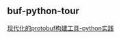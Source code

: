 
## buf-python-tour
[现代化的protobuf构建工具-python实践](https://www.yuque.com/docs/share/08ca7b1d-dbf6-4446-afc3-88d5e636b8c3)
